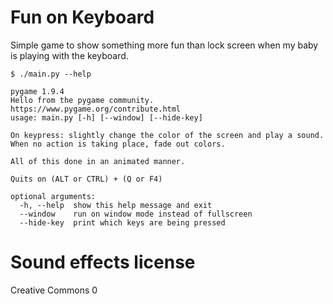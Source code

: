 # Fun on Keyboard

Simple game to show something more fun than lock screen when my baby is playing
with the keyboard.

```
$ ./main.py --help

pygame 1.9.4
Hello from the pygame community. https://www.pygame.org/contribute.html
usage: main.py [-h] [--window] [--hide-key]

On keypress: slightly change the color of the screen and play a sound.
When no action is taking place, fade out colors.

All of this done in an animated manner.

Quits on (ALT or CTRL) + (Q or F4)

optional arguments:
  -h, --help  show this help message and exit
  --window    run on window mode instead of fullscreen
  --hide-key  print which keys are being pressed
```

# Sound effects license
Creative Commons 0
